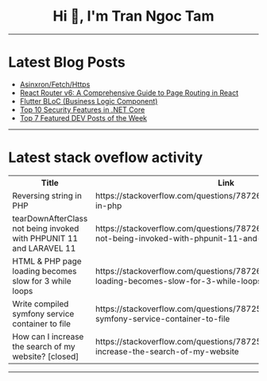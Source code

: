 <h1 align="center">Hi 👋, I'm Tran Ngoc Tam</h1>

---

# Latest Blog Posts 
<!-- BLOG-POST-LIST:START -->
- [Asinxron/Fetch/Https](https://dev.to/bekmuhammaddev/asinxronfetchhttps-inc)
- [React Router v6: A Comprehensive Guide to Page Routing in React](https://dev.to/get_pieces/react-router-v6-a-comprehensive-guide-to-page-routing-in-react-55pe)
- [Flutter BLoC &lpar;Business Logic Component&rpar;](https://dev.to/siam786/flutter-bloc-business-logic-component-57kh)
- [Top 10 Security Features in .NET Core](https://dev.to/nilebits/top-10-security-features-in-net-core-2e9m)
- [Top 7 Featured DEV Posts of the Week](https://dev.to/devteam/top-7-featured-dev-posts-of-the-week-2ko2)
<!-- BLOG-POST-LIST:END -->

---

# Latest stack oveflow activity
<table>
  <tr><th>Title</th><th>Link</th></tr>
  <!-- STACKOVERFLOW:START --><tr><td>Reversing string in PHP</td><td>https://stackoverflow.com/questions/78726536/reversing-string-in-php</td></tr><tr><td>tearDownAfterClass not being invoked with PHPUNIT 11 and LARAVEL 11</td><td>https://stackoverflow.com/questions/78726311/teardownafterclass-not-being-invoked-with-phpunit-11-and-laravel-11</td></tr><tr><td>HTML &amp; PHP page loading becomes slow for 3 while loops</td><td>https://stackoverflow.com/questions/78726226/html-php-page-loading-becomes-slow-for-3-while-loops</td></tr><tr><td>Write compiled symfony service container to file</td><td>https://stackoverflow.com/questions/78725973/write-compiled-symfony-service-container-to-file</td></tr><tr><td>How can I increase the search of my website? [closed]</td><td>https://stackoverflow.com/questions/78725956/how-can-i-increase-the-search-of-my-website</td></tr><!-- STACKOVERFLOW:END -->
</table>

---


